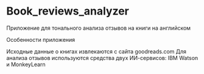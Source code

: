 # Book_reviews_analyzer
Приложение для тонального анализа отзывов на книги на английском


Особенности приложения

Исходные данные о книгах извлекаются с сайта goodreads.com
Для анализа отзывов используются средства двух ИИ-сервисов: IBM Watson и MonkeyLearn 
